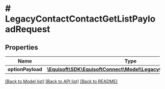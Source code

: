 # # LegacyContactContactGetListPayloadRequest

## Properties

Name | Type | Description | Notes
------------ | ------------- | ------------- | -------------
**optionPayload** | [**\Equisoft\SDK\EquisoftConnect\Model\LegacyContactGetListOptions**](LegacyContactGetListOptions.md) |  | [optional]

[[Back to Model list]](../../README.md#models) [[Back to API list]](../../README.md#endpoints) [[Back to README]](../../README.md)
